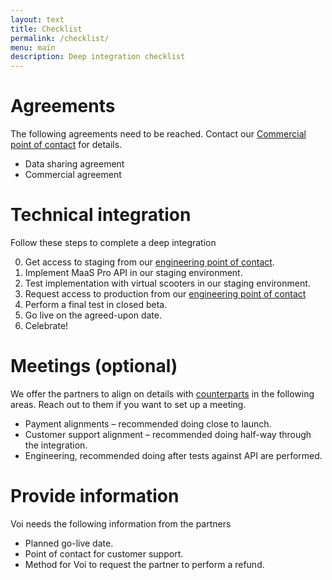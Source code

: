 ```yaml
---
layout: text
title: Checklist
permalink: /checklist/
menu: main
description: Deep integration checklist
---
```

# Agreements
The following agreements need to be reached. Contact our [Commercial point of contact](/poc/) for details.

- Data sharing agreement
- Commercial agreement

# Technical integration
Follow these steps to complete a deep integration 

0. Get access to staging from our [engineering point of contact](/poc/).
1. Implement MaaS Pro API in our staging environment.
2. Test implementation with virtual scooters in our staging environment.
3. Request access to production from our [engineering point of contact](/poc/)
4. Perform a final test in closed beta.
5. Go live on the agreed-upon date.
6. Celebrate!

# Meetings (optional)
We offer the partners to align on details with [counterparts](/poc/) in the following areas. Reach out to them if you want to set up a meeting.

- Payment alignments – recommended doing close to launch.
- Customer support alignment – recommended doing half-way through the integration.
- Engineering, recommended doing after tests against API are performed.

# Provide information
Voi needs the following information from the partners

- Planned go-live date.
- Point of contact for customer support.
- Method for Voi to request the partner to perform a refund.